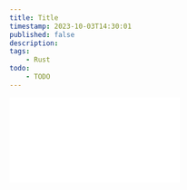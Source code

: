 ```yaml
---
title: Title
timestamp: 2023-10-03T14:30:01
published: false
description:
tags:
    - Rust
todo:
    - TODO
---
```


![](examples/hello.rs)

